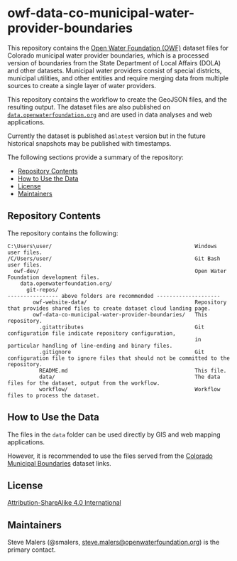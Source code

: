 # owf-data-co-municipal-water-provider-boundaries #

This repository contains the [Open Water Foundation (OWF)](https://openwaterfoundation.org)
dataset files for Colorado municipal water provider boundaries,
which is a processed version of boundaries from the State Department of Local Affairs (DOLA)
and other datasets.
Municipal water providers consist of special districts, municipal utilities, and other entities
and require merging data from multiple sources to create a single layer of water providers.

This repository contains the workflow to create the GeoJSON files, and the resulting output.
The dataset files are also published on
[`data.openwaterfoundation.org`](https://data.openwaterfoundation.org)
and are used in data analyses and web applications.

Currently the dataset is published as`latest` version but in the future
historical snapshots may be published with timestamps.

The following sections provide a summary of the repository:

* [Repository Contents](#repository-contents)
* [How to Use the Data](#how-to-use-the-data)
* [License](#license)
* [Maintainers](#maintainers)

## Repository Contents ##

The repository contains the following:

```text
C:\Users\user/                                             Windows user files.
/C/Users/user/                                             Git Bash user files.
  owf-dev/                                                 Open Water Foundation development files.
    data.openwaterfoundation.org/
      git-repos/
---------------- above folders are recommended --------------------
        owf-website-data/                                  Repository that provides shared files to create dataset cloud landing page.
        owf-data-co-municipal-water-provider-boundaries/   This repository.
          .gitattributes                                   Git configuration file indicate repository configuration,
                                                           in particular handling of line-ending and binary files.
          .gitignore                                       Git configuration file to ignore files that should not be committed to the repository.
          README.md                                        This file.
          data/                                            The data files for the dataset, output from the workflow.
          workflow/                                        Workflow files to process the dataset.
```

## How to Use the Data ##

The files in the `data` folder can be used directly by GIS and web mapping applications.

However, it is recommended to use the files served from the
[Colorado Municipal Boundaries](https://data.openwaterfoundation.org/state/co/owf/municipal-water-provider-boundaries/) dataset links.

## License ##

[Attribution-ShareAlike 4.0 International](https://creativecommons.org/licenses/by-sa/4.0/)

## Maintainers ##

Steve Malers (@smalers, steve.malers@openwaterfoundation.org) is the primary contact.
